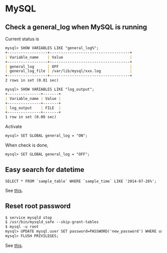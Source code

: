 # MySQL

## Check a general_log when MySQL is running

Current status is

```markdown
mysql> SHOW VARIABLES LIKE "general_log%";
+------------------+------------------------------------+
| Variable_name    | Value                              |
+------------------+------------------------------------+
| general_log      | OFF                                |
| general_log_file | /var/lib/mysql/xxx.log             |
+------------------+------------------------------------+
2 rows in set (0.01 sec)

mysql> SHOW VARIABLES LIKE "log_output";
+---------------+-------+
| Variable_name | Value |
+---------------+-------+
| log_output    | FILE  |
+---------------+-------+
1 row in set (0.00 sec)
```

Activate

```markdown
mysql> SET GLOBAL general_log = "ON";
```

When check is done,

```markdown
mysql> SET GLOBAL general_log = "OFF";
```

## Easy search for datetime

```mysql
SELECT * FROM `sample_table` WHERE `sample_time` LIKE '2014-07-26%';
```

See [this](http://pentan.info/sql/mysql/datetime2data_speed.html).

## Reset root password

```markdown
$ service mysqld stop
$ /usr/bin/mysqld_safe --skip-grant-tables
$ mysql -u root
mysql> UPDATE mysql.user SET password=PASSWORD('new_password') WHERE user='root';
mysql> FLUSH PRIVILEGES;
```

See [this](http://qiita.com/is0me/items/91a0af0342c307b94a16).
